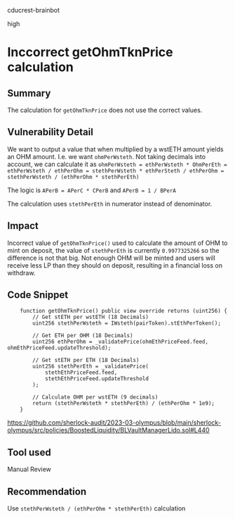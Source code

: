 cducrest-brainbot

high

# Inccorrect getOhmTknPrice calculation

## Summary

The calculation for `getOhmTknPrice` does not use the correct values.

## Vulnerability Detail

We want to output a value that when multiplied by a wstETH amount yields an OHM amount. I.e. we want `ohmPerWsteth`. 
Not taking decimals into account, we can calculate it as `ohmPerWsteth = ethPerWsteth * OhmPerEth = ethPerWsteth / ethPerOhm = stethPerWsteth * ethPerSteth / ethPerOhm = stethPerWsteth / (ethPerOhm * stethPerEth)`

The logic is `APerB = APerC * CPerB` and `APerB = 1 / BPerA`

The calculation uses `stethPerEth` in numerator instead of denominator. 

## Impact

Incorrect value of `getOhmTknPrice()` used to calculate the amount of OHM to mint on deposit, the value of `stethPerEth` is currently `0.9977325266` so the difference is not that big. Not enough OHM will be minted and users will receive less LP than they should on deposit, resulting in a financial loss on withdraw.

## Code Snippet

```solidity
    function getOhmTknPrice() public view override returns (uint256) {
        // Get stETH per wstETH (18 Decimals)
        uint256 stethPerWsteth = IWsteth(pairToken).stEthPerToken();

        // Get ETH per OHM (18 Decimals)
        uint256 ethPerOhm = _validatePrice(ohmEthPriceFeed.feed, ohmEthPriceFeed.updateThreshold);

        // Get stETH per ETH (18 Decimals)
        uint256 stethPerEth = _validatePrice(
            stethEthPriceFeed.feed,
            stethEthPriceFeed.updateThreshold
        );

        // Calculate OHM per wstETH (9 decimals)
        return (stethPerWsteth * stethPerEth) / (ethPerOhm * 1e9);
    }
```

https://github.com/sherlock-audit/2023-03-olympus/blob/main/sherlock-olympus/src/policies/BoostedLiquidity/BLVaultManagerLido.sol#L440

## Tool used

Manual Review

## Recommendation

Use `stethPerWsteth / (ethPerOhm * stethPerEth)` calculation

